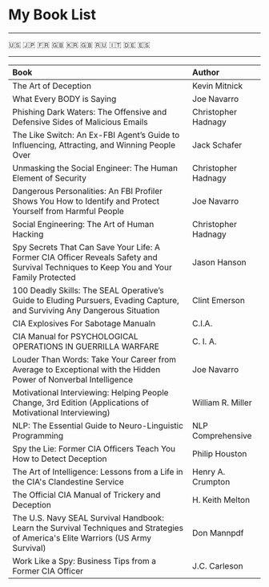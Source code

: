 My Book List
====
---------

:us: :jp: :fr: :uk: :kr: :gb: :ru: :it: :de: :es:

--------

Book                                                                                                                                   | Author
:---                                                                                                                                   | :---
The Art of Deception                                                                                                                   | Kevin Mitnick
What Every BODY is Saying                                                                                                              | Joe Navarro
Phishing Dark Waters: The Offensive and Defensive Sides of Malicious Emails                                                            | Christopher Hadnagy
The Like Switch: An Ex-FBI Agent’s Guide to Influencing, Attracting, and Winning People Over                                           | Jack Schafer
Unmasking the Social Engineer: The Human Element of Security                                                                           | Christopher Hadnagy
Dangerous Personalities: An FBI Profiler Shows You How to Identify and Protect Yourself from Harmful People                            | Joe Navarro
Social Engineering: The Art of Human Hacking                                                                                           | Christopher Hadnagy
Spy Secrets That Can Save Your Life: A Former CIA Officer Reveals Safety and Survival Techniques to Keep You and Your Family Protected | Jason Hanson
100 Deadly Skills: The SEAL Operative’s Guide to Eluding Pursuers, Evading Capture, and Surviving Any Dangerous Situation              | Clint Emerson
CIA Explosives For Sabotage Manualn                                                                                                    | C.I.A.
CIA Manual for PSYCHOLOGICAL OPERATIONS IN GUERRILLA WARFARE                                                                           | C. I. A.
Louder Than Words: Take Your Career from Average to Exceptional with the Hidden Power of Nonverbal Intelligence                        | Joe Navarro
Motivational Interviewing: Helping People Change, 3rd Edition (Applications of Motivational Interviewing)                              | William R. Miller
NLP: The Essential Guide to Neuro-Linguistic Programming                                                                               | NLP Comprehensive
Spy the Lie: Former CIA Officers Teach You How to Detect Deception                                                                     | Philip Houston
The Art of Intelligence: Lessons from a Life in the CIA's Clandestine Service                                                          | Henry A. Crumpton
The Official CIA Manual of Trickery and Deception                                                                                      | H. Keith Melton
The U.S. Navy SEAL Survival Handbook: Learn the Survival Techniques and Strategies of America's Elite Warriors (US Army Survival)      | Don Mannpdf
Work Like a Spy: Business Tips from a Former CIA Officer                                                                               | J.C. Carleson
